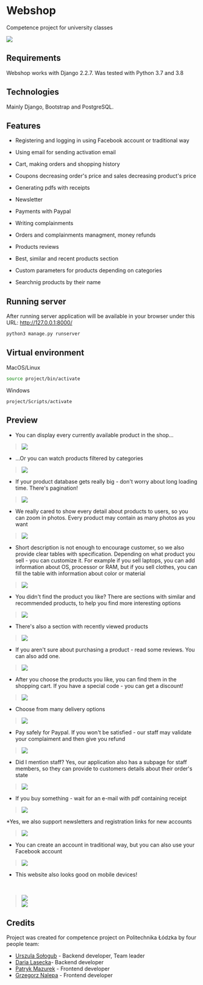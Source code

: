 # Webshop
Competence project for university classes

![](screenshots/webshop.gif)

## Requirements
Webshop works with Django 2.2.7. Was tested with Python 3.7 and 3.8

## Technologies
Mainly Django, Bootstrap and PostgreSQL.

## Features

* Registering and logging in using Facebook account or traditional way

* Using email for sending activation email

* Cart, making orders and shopping history

* Coupons decreasing order's price and sales decreasing product's price

* Generating pdfs with receipts

* Newsletter

* Payments with Paypal

* Writing complainments

* Orders and complainments managment, money refunds

* Products reviews

* Best, similar and recent products section

* Custom parameters for products depending on categories

* Searchnig products by their name


## Running server
After running server application will be available in your browser under this URL: http://127.0.0.1:8000/
```bash
python3 manage.py runserver
```

## Virtual environment
MacOS/Linux
```bash
source project/bin/activate
```
Windows
```shell
project/Scripts/activate
```

## Preview

* You can display every currently available product in the shop...

> ![](screenshots/product_list.png)

* ...Or you can watch products filtered by categories 

> ![](screenshots/laptop_category.png)

* If your product database gets really big - don't worry about long loading time. There's pagination!

> ![](screenshots/pagination.png)

* We really cared to show every detail about products to users, so you can zoom in photos. Every product may contain as many photos as you want

> ![](screenshots/product_preview.png)

* Short description is not enough to encourage customer, so we also provide clear tables with specification. Depending on what product you sell - you can customize it. For example if you sell laptops, you can add information about OS, processor or RAM, but if you sell clothes, you can fill the table with information about color or material

> ![](screenshots/product_details.png)

* You didn't find the product you like? There are sections with similar and recommended products, to help you find more interesting options

> ![](screenshots/recommended.png)

* There's also a section with recently viewed products

> ![](screenshots/recent_products.png)

* If you aren't sure about purchasing a product - read some reviews. You can also add one.

> ![](screenshots/reviews.png)

* After you choose the products you like, you can find them in the shopping cart. If you have a special code - you can get a discount!

> ![](screenshots/your_cart.png)

* Choose from many delivery options

> ![](screenshots/delivery.png)

* Pay safely for Paypal. If you won't be satisfied - our staff may validate your complaiment and then give you refund

> ![](screenshots/paypal.png)

* Did I mention staff? Yes, our application also has a subpage for staff members, so they can provide to customers details about their order's state

> ![](screenshots/staff.png)

* If you buy something - wait for an e-mail with pdf containing receipt

> ![](screenshots/pdf.png)

*Yes, we also support newsletters and registration links for new accounts

> ![](screenshots/newsletter.png)

* You can create an account in traditional way, but you can also use your Facebook account

> ![](screenshots/facebook.png)

* This website also looks good on mobile devices!
<br>

> ![](screenshots/phone_list.png) <br>
> ![](screenshots/phone_product.png)


## Credits
Project was created for competence project on Politechnika Łódzka by four people team:
* [Urszula Sołogub](https://github.com/urszulasologub) - Backend developer, Team leader
* [Daria Lasecka](https://github.com/darialasecka)- Backend developer
* [Patryk Mazurek](https://github.com/Keruzamix) - Frontend developer
* [Grzegorz Nalepa](https://github.com/grzegorz-nalepa) - Frontend developer